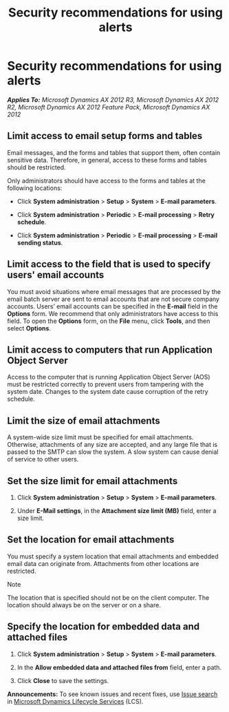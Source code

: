 ﻿---
title: Security recommendations for using alerts
TOCTitle: Security recommendations for using alerts
ms:assetid: 9b54f4ed-9659-4fb4-a0a4-52e4736ede33
ms:mtpsurl: https://technet.microsoft.com/en-us/library/Aa834421(v=AX.60)
ms:contentKeyID: 46687560
ms.date: 05/02/2014
mtps_version: v=AX.60
---

# Security recommendations for using alerts 


_**Applies To:** Microsoft Dynamics AX 2012 R3, Microsoft Dynamics AX 2012 R2, Microsoft Dynamics AX 2012 Feature Pack, Microsoft Dynamics AX 2012_

## Limit access to email setup forms and tables

Email messages, and the forms and tables that support them, often contain sensitive data. Therefore, in general, access to these forms and tables should be restricted.

Only administrators should have access to the forms and tables at the following locations:

  - Click **System administration** \> **Setup** \> **System** \> **E-mail parameters**.

  - Click **System administration** \> **Periodic** \> **E-mail processing** \> **Retry schedule**.

  - Click **System administration** \> **Periodic** \> **E-mail processing** \> **E-mail sending status**.

## Limit access to the field that is used to specify users' email accounts

You must avoid situations where email messages that are processed by the email batch server are sent to email accounts that are not secure company accounts. Users’ email accounts can be specified in the **E-mail** field in the **Options** form. We recommend that only administrators have access to this field. To open the **Options** form, on the **File** menu, click **Tools**, and then select **Options**.

## Limit access to computers that run Application Object Server

Access to the computer that is running Application Object Server (AOS) must be restricted correctly to prevent users from tampering with the system date. Changes to the system date cause corruption of the retry schedule.

## Limit the size of email attachments

A system-wide size limit must be specified for email attachments. Otherwise, attachments of any size are accepted, and any large file that is passed to the SMTP can slow the system. A slow system can cause denial of service to other users.

## Set the size limit for email attachments

1.  Click **System administration** \> **Setup** \> **System** \> **E-mail parameters**.

2.  Under **E-Mail settings**, in the **Attachment size limit (MB)** field, enter a size limit.

## Set the location for email attachments

You must specify a system location that email attachments and embedded email data can originate from. Attachments from other locations are restricted.


> [!NOTE]
> <P>The location that is specified should not be on the client computer. The location should always be on the server or on a share.</P>



## Specify the location for embedded data and attached files

1.  Click **System administration** \> **Setup** \> **System** \> **E-mail parameters**.

2.  In the **Allow embedded data and attached files from** field, enter a path.

3.  Click **Close** to save the settings.

  
**Announcements:** To see known issues and recent fixes, use [Issue search](http://go.microsoft.com/fwlink/?linkid=389258) in [Microsoft Dynamics Lifecycle Services](http://go.microsoft.com/fwlink/?linkid=306505) (LCS).

